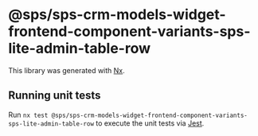 # @sps/sps-crm-models-widget-frontend-component-variants-sps-lite-admin-table-row

This library was generated with [Nx](https://nx.dev).

## Running unit tests

Run `nx test @sps/sps-crm-models-widget-frontend-component-variants-sps-lite-admin-table-row` to execute the unit tests via [Jest](https://jestjs.io).
